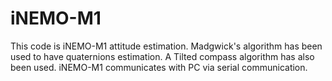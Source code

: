 # iNEMO-M1
This code is iNEMO-M1 attitude estimation. 
Madgwick's algorithm has been used to have quaternions estimation. 
A Tilted compass algorithm has also been used.
iNEMO-M1 communicates with PC via serial communication.  
